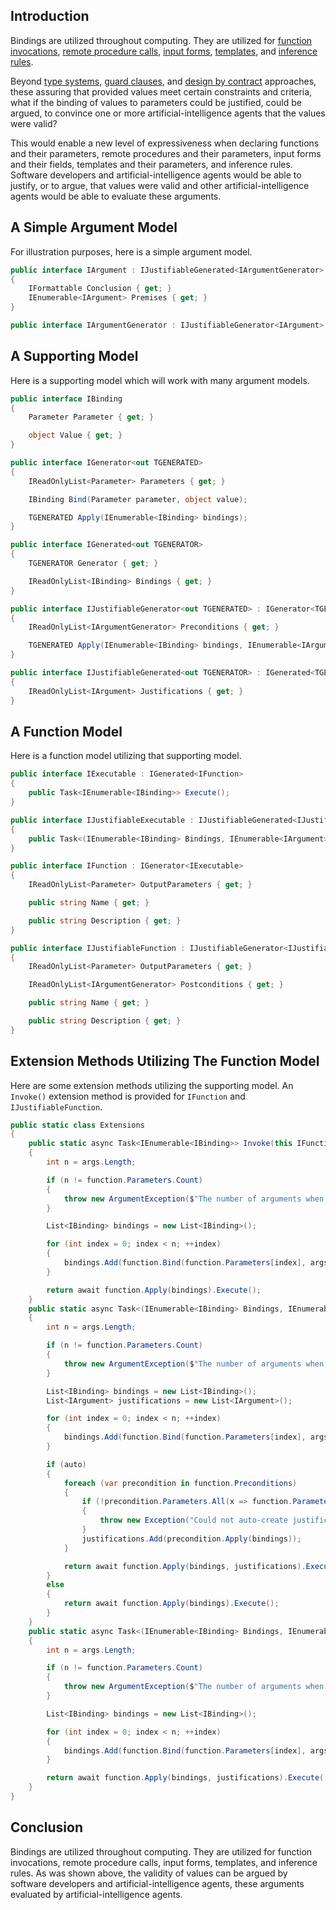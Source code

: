 ## Introduction

Bindings are utilized throughout computing. They are utilized for [function invocations](https://en.wikipedia.org/wiki/Function_(computer_programming)), [remote procedure calls](https://en.wikipedia.org/wiki/Remote_procedure_call), [input forms](https://en.wikipedia.org/wiki/HTML_form), [templates](https://en.wikipedia.org/wiki/Template_processor), and [inference rules](https://en.wikipedia.org/wiki/Rule_of_inference).

Beyond [type systems](https://en.wikipedia.org/wiki/Type_system), [guard clauses](https://en.wikipedia.org/wiki/Guard_(computer_science)), and [design by contract](https://en.wikipedia.org/wiki/Design_by_contract) approaches, these assuring that provided values meet certain constraints and criteria, what if the binding of values to parameters could be justified, could be argued, to convince one or more artificial-intelligence agents that the values were valid?

This would enable a new level of expressiveness when declaring functions and their parameters, remote procedures and their parameters, input forms and their fields, templates and their parameters, and inference rules. Software developers and artificial-intelligence agents would be able to justify, or to argue, that values were valid and other artificial-intelligence agents would be able to evaluate these arguments.

## A Simple Argument Model

For illustration purposes, here is a simple argument model.

```cs
public interface IArgument : IJustifiableGenerated<IArgumentGenerator>
{
    IFormattable Conclusion { get; }
    IEnumerable<IArgument> Premises { get; }
}

public interface IArgumentGenerator : IJustifiableGenerator<IArgument> { }
```

## A Supporting Model

Here is a supporting model which will work with many argument models.

```cs
public interface IBinding
{
    Parameter Parameter { get; }

    object Value { get; }
}

public interface IGenerator<out TGENERATED>
{
    IReadOnlyList<Parameter> Parameters { get; }

    IBinding Bind(Parameter parameter, object value);

    TGENERATED Apply(IEnumerable<IBinding> bindings);
}

public interface IGenerated<out TGENERATOR>
{
    TGENERATOR Generator { get; }

    IReadOnlyList<IBinding> Bindings { get; }
}

public interface IJustifiableGenerator<out TGENERATED> : IGenerator<TGENERATED>
{
    IReadOnlyList<IArgumentGenerator> Preconditions { get; }

    TGENERATED Apply(IEnumerable<IBinding> bindings, IEnumerable<IArgument> justifications);
}

public interface IJustifiableGenerated<out TGENERATOR> : IGenerated<TGENERATOR>
{
    IReadOnlyList<IArgument> Justifications { get; }
}
```

## A Function Model

Here is a function model utilizing that supporting model.

```cs
public interface IExecutable : IGenerated<IFunction>
{
    public Task<IEnumerable<IBinding>> Execute();
}

public interface IJustifiableExecutable : IJustifiableGenerated<IJustifiableFunction>
{
    public Task<(IEnumerable<IBinding> Bindings, IEnumerable<IArgument> Justifications)> Execute();
}

public interface IFunction : IGenerator<IExecutable>
{
    IReadOnlyList<Parameter> OutputParameters { get; }

    public string Name { get; }

    public string Description { get; }
}

public interface IJustifiableFunction : IJustifiableGenerator<IJustifiableExecutable>
{
    IReadOnlyList<Parameter> OutputParameters { get; }

    IReadOnlyList<IArgumentGenerator> Postconditions { get; }

    public string Name { get; }

    public string Description { get; }
}
```

## Extension Methods Utilizing The Function Model

Here are some extension methods utilizing the supporting model. An `Invoke()` extension method is provided for `IFunction` and `IJustifiableFunction`.

```cs
public static class Extensions
{
    public static async Task<IEnumerable<IBinding>> Invoke(this IFunction function, object[] args)
    {
        int n = args.Length;

        if (n != function.Parameters.Count)
        {
            throw new ArgumentException($"The number of arguments when invoking {function.Name} must be {function.Parameters.Count} but {n} were provided.");
        }

        List<IBinding> bindings = new List<IBinding>();

        for (int index = 0; index < n; ++index)
        {
            bindings.Add(function.Bind(function.Parameters[index], args[index]));
        }

        return await function.Apply(bindings).Execute();
    }
    public static async Task<(IEnumerable<IBinding> Bindings, IEnumerable<IArgument> Justifications)> Invoke(this IJustifiableFunction function, object[] args, bool auto = true)
    {
        int n = args.Length;

        if (n != function.Parameters.Count)
        {
            throw new ArgumentException($"The number of arguments when invoking {function.Name} must be {function.Parameters.Count} but {n} were provided.");
        }

        List<IBinding> bindings = new List<IBinding>();
        List<IArgument> justifications = new List<IArgument>();

        for (int index = 0; index < n; ++index)
        {
            bindings.Add(function.Bind(function.Parameters[index], args[index]));
        }

        if (auto)
        {
            foreach (var precondition in function.Preconditions)
            {
                if (!precondition.Parameters.All(x => function.Parameters.Contains(x)))
                {
                    throw new Exception("Could not auto-create justifications for parameter value bindings, at least one of the function's preconditions involves a parameter not in the function's signature.");
                }
                justifications.Add(precondition.Apply(bindings));
            }

            return await function.Apply(bindings, justifications).Execute();
        }
        else
        {
            return await function.Apply(bindings).Execute();
        }
    }
    public static async Task<(IEnumerable<IBinding> Bindings, IEnumerable<IArgument> Justifications)> Invoke(this IJustifiableFunction function, object[] args, IArgument[] justifications)
    {
        int n = args.Length;

        if (n != function.Parameters.Count)
        {
            throw new ArgumentException($"The number of arguments when invoking {function.Name} must be {function.Parameters.Count} but {n} were provided.");
        }

        List<IBinding> bindings = new List<IBinding>();

        for (int index = 0; index < n; ++index)
        {
            bindings.Add(function.Bind(function.Parameters[index], args[index]));
        }

        return await function.Apply(bindings, justifications).Execute();
    }
}
```

## Conclusion

Bindings are utilized throughout computing. They are utilized for function invocations, remote procedure calls, input forms, templates, and inference rules. As was shown above, the validity of values can be argued by software developers and artificial-intelligence agents, these arguments evaluated by artificial-intelligence agents.
